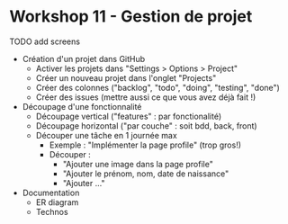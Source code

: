 # Workshop 11 - Gestion de projet

TODO add screens

- Création d'un projet dans GitHub
    - Activer les projets dans "Settings > Options > Project"
    - Créer un nouveau projet dans l'onglet "Projects"
    - Créer des colonnes ("backlog", "todo", "doing", "testing", "done")
    - Créer des issues (mettre aussi ce que vous avez déjà fait !)
- Découpage d'une fonctionnalité
    - Découpage vertical ("features" : par fonctionalité)
    - Découpage horizontal ("par couche" : soit bdd, back, front)
    - Découper une tâche en 1 journée max
        - Exemple : "Implémenter la page profile" (trop gros!)
        - Découper :
            - "Ajouter une image dans la page profile"
            - "Ajouter le prénom, nom, date de naissance"
            - "Ajouter ..."
- Documentation
    - ER diagram
    - Technos
